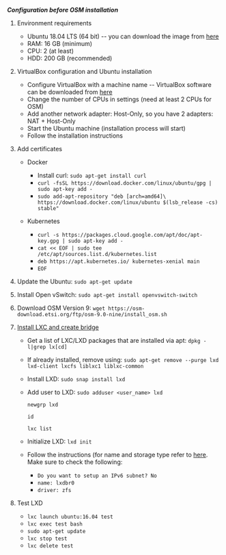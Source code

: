 ***Configuration before OSM installation***

1. Environment requirements
    * Ubuntu 18.04 LTS (64 bit) -- you can download the image from [here](https://releases.ubuntu.com/18.04.5/)
    * RAM: 16 GB (minimum)
    * CPU: 2 (at least)
    * HDD: 200 GB (recommended)

2. VirtualBox configuration and Ubuntu installation
    * Configure VirtualBox with a machine name -- VirtualBox software can be downloaded from [here](https://www.virtualbox.org/wiki/Downloads)
    * Change the number of CPUs in settings (need at least 2 CPUs for OSM)
    * Add another network adapter: Host-Only, so you have 2 adapters: NAT + Host-Only
    * Start the Ubuntu machine (installation process will start)
    * Follow the installation instructions

3. Add certificates
    * Docker
      - Install curl: `sudo apt-get install curl`
      - `curl -fsSL https://download.docker.com/linux/ubuntu/gpg | sudo apt-key add -`
      - `sudo add-apt-repository "deb [arch=amd64]\ https://download.docker.com/linux/ubuntu $(lsb_release -cs) stable" `

    * Kubernetes
      - `curl -s https://packages.cloud.google.com/apt/doc/apt-key.gpg | sudo apt-key add -`
      - `cat << EOF | sudo tee /etc/apt/sources.list.d/kubernetes.list`
      - `deb https://apt.kubernetes.io/ kubernetes-xenial main`
      - `EOF`

4. Update the Ubuntu: `sudo apt-get update`

5. Install Open vSwitch: `sudo apt-get install openvswitch-switch`

6. Download OSM Version 9: `wget https://osm-download.etsi.org/ftp/osm-9.0-nine/install_osm.sh`

7. [Install LXC and create bridge](https://osm.etsi.org/wikipub/index.php/LXD_configuration_for_OSM_Release_FIVE)
    * Get a list of LXC/LXD packages that are installed via apt: `dpkg -l|grep lx[cd]`
    * If already installed, remove using: `sudo apt-get remove --purge lxd lxd-client lxcfs liblxc1 liblxc-common`
    * Install LXD: `sudo snap install lxd`
    * Add user to LXD: 
        `sudo adduser <user_name> lxd`
        
        `newgrp lxd`
        
        `id`
        
        ```lxc list```
    * Initialize LXD: ```lxd init```
    * Follow the instructions (for name and storage type refer to [here](https://osm.etsi.org/wikipub/index.php/LXD_configuration_for_OSM_Release_THREE). Make sure to check the following:
      - `Do you want to setup an IPv6 subnet? No`
      - `name: lxdbr0`
      - `driver: zfs`


8. Test LXD
    * `lxc launch ubuntu:16.04 test`
    * `lxc exec test bash`
    * `sudo apt-get update`
    * `lxc stop test`
    * ```lxc delete test```

